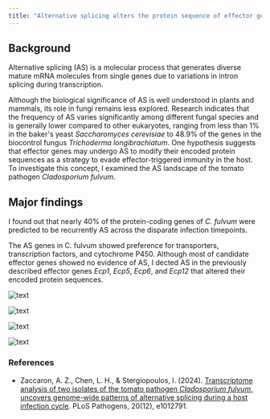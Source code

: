 ```yaml
---
title: "Alternative splicing alters the protein sequence of effector genes"
---
```



## Background

Alternative splicing (AS) is a molecular process that generates diverse mature mRNA molecules from single genes due to variations in intron splicing during transcription.

Although the biological significance of AS is well understood in plants and mammals, its role in fungi remains less explored. Research indicates that the frequency of AS varies significantly among different fungal species and is generally lower compared to other eukaryotes, ranging from less than 1% in the baker's yeast *Saccharomyces cerevisiae* to 48.9% of the genes in the biocontrol fungus *Trichoderma longibrachiatum*. One hypothesis suggests that effector genes may undergo AS to modify their encoded protein sequences as a strategy to evade effector-triggered immunity in the host. To investigate this concept, I examined the AS landscape of the tomato pathogen *Cladosporium fulvum*.


## Major findings

I found out that nearly 40% of the protein-coding genes of *C. fulvum* were predicted to be recurrently AS across the disparate infection timepoints. 

The AS genes in C. fulvum showed preference for transporters, transcription factors, and cytochrome P450. Although most of candidate effector genes showed no evidence of AS, I dected AS in the previously described effector genes *Ecp1*, *Ecp5*, *Ecp6*, and *Ecp12* that altered their encoded protein sequences.




![text](https://alexzaccaron.github.io/images/ecp1_v2.png "ecp1")

![text](https://alexzaccaron.github.io/images/ecp5_v2.png "ecp5")

![text](https://alexzaccaron.github.io/images/ecp6_v2.png "ecp6")

![text](https://alexzaccaron.github.io/images/ecp12_v2.png "ecp12")



### References

* Zaccaron, A. Z., Chen, L. H., & Stergiopoulos, I. (2024). [Transcriptome analysis of two isolates of the tomato pathogen *Cladosporium fulvum*, uncovers genome-wide patterns of alternative splicing during a host infection cycle](https://journals.plos.org/plospathogens/article?id=10.1371/journal.ppat.1012791). PLoS Pathogens, 20(12), e1012791.
